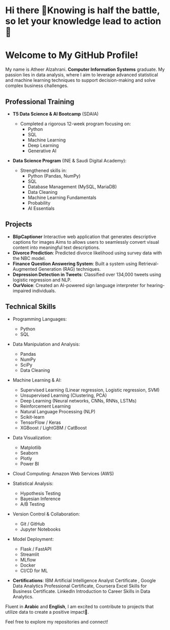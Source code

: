 # Hi there 👋Knowing is half the battle, so let your knowledge lead to action 🚀
# Welcome to My GitHub Profile!
My name is Atheer Alzahrani. **Computer Information Systems** graduate. My passion lies in data analysis, where I aim to leverage advanced statistical and machine learning techniques to support decision-making and solve complex business challenges.


## Professional Training

- **T5 Data Science & AI Bootcamp** (SDAIA)
  - Completed a rigorous 12-week program focusing on:
    - Python
    - SQL
    - Machine Learning
    - Deep Learning
    - Generative AI
   
- **Data Science Program** (INE & Saudi Digital Academy):
  - Strengthened skills in:
    -  Python (Pandas, NumPy)
    -  SQL
    -  Database Management (MySQL, MariaDB)
    - Data Cleaning
    - Machine Learning Fundamentals
    - Probability
    - AI Essentials
      
   
      
## Projects

- **BlipCaptioner** Interactive web application that generates descriptive captions for images Aims to allows users to seamlessly convert visual content into meaningful text descriptions.
- **Divorce Prediction**: Predicted divorce likelihood using survey data with the NBC model.
- **Finance Question Answering System**: Built a system using Retrieval-Augmented Generation (RAG) techniques.
- **Depression Detection in Tweets**: Classified over 134,000 tweets using logistic regression and NLP.
- **OurVoice**: Created an AI-powered sign language interpreter for hearing-impaired individuals.
  

## Technical Skills

- Programming Languages:
  - Python
  - SQL
 
    
- Data Manipulation and Analysis:
   - Pandas
   - NumPy
   - SciPy
   - Data Cleaning
 
     
- Machine Learning & AI:
   - Supervised Learning (Linear regression, Logistic regression, SVM)
   - Unsupervised Learning (Clustering, PCA)
   - Deep Learning (Neural networks, CNNs, RNNs, LSTMs)
   - Reinforcement Learning
   - Natural Language Processing (NLP)
   - Scikit-learn
   - TensorFlow / Keras
   - XGBoost / LightGBM / CatBoost
 
- Data Visualization:
   - Matplotlib
   - Seaborn
   - Plotly
   - Power BI
 
     
- Cloud Computing: Amazon Web Services (AWS)
  
- Statistical Analysis:
  - Hypothesis Testing
  - Bayesian Inference
  - A/B Testing
 
    
- Version Control & Collaboration:
   - Git / GitHub
   - Jupyter Notebooks
 
     
- Model Deployment:
   - Flask / FastAPI
   - Streamlit
   - MLflow
   - Docker
   - CI/CD for ML



- **Certifications**: IBM Artificial Intelligence Analyst Certificate , Google Data Analytics
Professional Certificate, Coursera Excel Skills for Business Certificate. Linkedln
Introduction to Career Skills in Data Analytics.

Fluent in **Arabic** and **English**, I am excited to contribute to projects that utilize data to create a positive impact🌟. 

Feel free to explore my repositories and connect!



